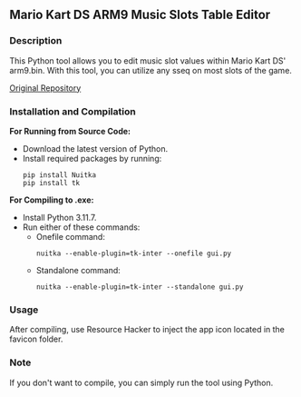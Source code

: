 ## Mario Kart DS ARM9 Music Slots Table Editor

### Description
This Python tool allows you to edit music slot values within Mario Kart DS' arm9.bin. With this tool, you can utilize any sseq on most slots of the game.

[Original Repository](https://github.com/Ermelber/MKDS-ARM9-Music-Editor)

### Installation and Compilation

**For Running from Source Code:**
- Download the latest version of Python.
- Install required packages by running:
  ```
  pip install Nuitka
  pip install tk
  ```

**For Compiling to .exe:**
- Install Python 3.11.7.
- Run either of these commands:
  - Onefile command:
    ```
    nuitka --enable-plugin=tk-inter --onefile gui.py
    ```
  - Standalone command:
    ```
    nuitka --enable-plugin=tk-inter --standalone gui.py
    ```

### Usage
After compiling, use Resource Hacker to inject the app icon located in the favicon folder.

### Note
If you don't want to compile, you can simply run the tool using Python.
